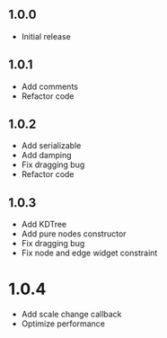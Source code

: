 ## 1.0.0

* Initial release

## 1.0.1

* Add comments
* Refactor code

## 1.0.2

* Add serializable
* Add damping
* Fix dragging bug
* Refactor code

## 1.0.3

* Add KDTree
* Add pure nodes constructor
* Fix dragging bug
* Fix node and edge widget constraint

# 1.0.4

* Add scale change callback
* Optimize performance
